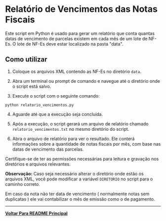 # Relatório de Vencimentos das Notas Fiscais

Este script em Python é usado para gerar um relatório que conta quantas datas de vencimento de parcelas existem em cada mês de um lote de NF-Es. O lote de NF-Es deve estar localizado na pasta "data".


## Como utilizar

1. Coloque os arquivos XML contendo as NF-Es no diretório `data`.

2. Abra um terminal ou prompt de comando e navegue até o diretório onde o script está salvo.

3. Execute o script com o seguinte comando:
```
python relatorio_vencimentos.py
```

4. Aguarde até que a execução seja concluída.

5. Após a execução, o script gerará um arquivo de relatório chamado `relatorio_vencimentos.txt` no mesmo diretório do script.

6. Abra o arquivo de relatório para ver o resultado. Ele conterá informações sobre a quantidade de notas fiscais por mês, com base nas datas de vencimento das parcelas.

Certifique-se de ter as permissões necessárias para leitura e gravação nos diretórios e arquivos relevantes.

**Observação:** Caso seja necessário alterar o diretório onde estão os arquivos XML, você pode modificar a variável `DIRETORIO` no script para o caminho correto.

Em caso da nota não ter data de vencimento ( normalmente notas sem duplicatas )  ele vai contabilizar o mês de emissão como o de pagamento.

---
[**Voltar Para README Principal**](../../README.md)
